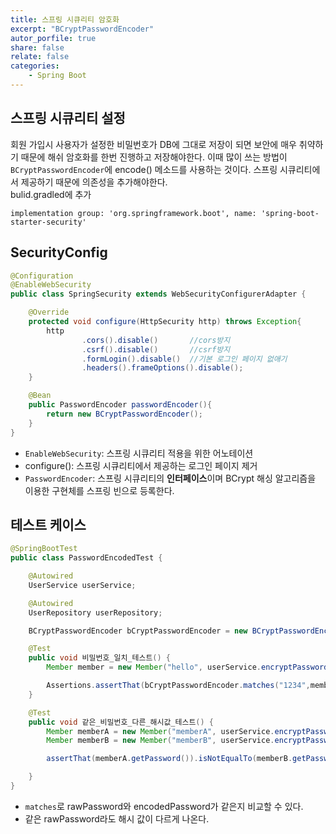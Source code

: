 ```yaml
---
title: 스프링 시큐리티 암호화
excerpt: "BCryptPasswordEncoder"
autor_porfile: true
share: false
relate: false
categories:
    - Spring Boot
---
```


## 스프링 시큐리티 설정
회원 가입시 사용자가 설정한 비밀번호가 DB에 그대로 저장이 되면 보안에 매우 취약하기 때문에 해쉬 암호화를 한번 진행하고 저장해야한다. 이때 많이 쓰는 방법이 `BCryptPasswordEncoder`에 encode() 메소드를 사용하는 것이다. 스프링 시큐리티에서 제공하기 때문에 의존성을 추가해야한다.  
bulid.gradled에 추가
~~~
implementation group: 'org.springframework.boot', name: 'spring-boot-starter-security'
~~~

## SecurityConfig
~~~java
@Configuration
@EnableWebSecurity
public class SpringSecurity extends WebSecurityConfigurerAdapter {

    @Override
    protected void configure(HttpSecurity http) throws Exception{
        http
                .cors().disable()		//cors방지
                .csrf().disable()		//csrf방지
                .formLogin().disable()	//기본 로그인 페이지 없애기
                .headers().frameOptions().disable();
    }

    @Bean
    public PasswordEncoder passwordEncoder(){
        return new BCryptPasswordEncoder();
    }
}
~~~

* `EnableWebSecurity`: 스프링 시큐리티 적용을 위한 어노테이션
* configure(): 스프링 시큐리티에서 제공하는 로그인 페이지 제거
* `PasswordEncoder`: 스프링 시큐리티의 **인터페이스**이며 BCrypt 해싱 알고리즘을 이용한 구현체를 스프링 빈으로 등록한다.

## 테스트 케이스
~~~java
@SpringBootTest
public class PasswordEncodedTest {

    @Autowired
    UserService userService;

    @Autowired
    UserRepository userRepository;

    BCryptPasswordEncoder bCryptPasswordEncoder = new BCryptPasswordEncoder();

    @Test
    public void 비밀번호_일치_테스트() {
        Member member = new Member("hello", userService.encryptPassword("1234"), "email","pic");

        Assertions.assertThat(bCryptPasswordEncoder.matches("1234",member.getPassword())).isEqualTo(true);
    }

    @Test
    public void 같은_비밀번호_다른_해시값_테스트() {
        Member memberA = new Member("memberA", userService.encryptPassword("1234"), "email","pic");
        Member memberB = new Member("memberB", userService.encryptPassword("1234"), "email", "pic");

        assertThat(memberA.getPassword()).isNotEqualTo(memberB.getPassword()); // 값이 다르면 성공

    }
}
~~~

* `matches`로 rawPassword와 encodedPassword가 같은지 비교할 수 있다. 
* 같은 rawPassword라도 해시 값이 다르게 나온다.
